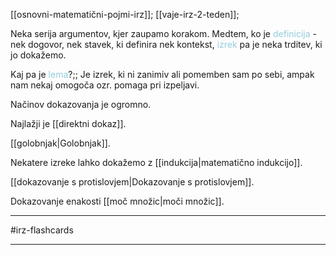 [[osnovni-matematični-pojmi-irz]];
[[vaje-irz-2-teden]];

Neka serija argumentov, kjer zaupamo korakom. Medtem, ko je <font color="#92cddc">definicija</font> - nek dogovor, nek stavek, ki definira nek kontekst, <font color="#92cddc">izrek</font> pa je neka trditev, ki jo dokažemo.

Kaj pa je <font color="#92cddc">lema</font>?;; Je izrek, ki ni zanimiv ali pomemben sam po sebi, ampak nam nekaj omogoča ozr. pomaga pri izpeljavi.
<!--SR:!2024-10-18,4,270-->

Načinov dokazovanja je ogromno.

Najlažji je [[direktni dokaz]].

[[golobnjak|Golobnjak]].

Nekatere izreke lahko dokažemo z [[indukcija|matematično indukcijo]].

[[dokazovanje s protislovjem|Dokazovanje s protislovjem]].

Dokazovanje enakosti [[moč množic|moči množic]].

---

#irz-flashcards 

---
